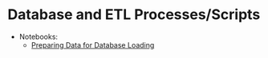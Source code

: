 # Database and ETL Processes/Scripts
- Notebooks:
    - [Preparing Data for Database Loading](https://github.com/wplam107/nba_stuff/blob/main/db/etl_notebook.ipynb)
